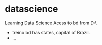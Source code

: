 # datascience
 Learning Data Science
 Acess to bd from D:\
 - treino bd has states, capital of Brazil.
 - ...
